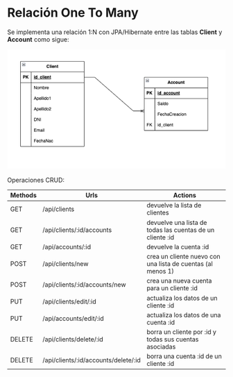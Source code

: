 # Relación One To Many
Se implementa una relación 1:N con JPA/Hibernate entre las tablas **Client**
y **Account** como sigue:

![model](src/main/resources/images/modelo_datos.png)

Operaciones CRUD:

| Methods | Urls                                 | Actions                                                     |
|---------|--------------------------------------|-------------------------------------------------------------|
| GET     | /api/clients                         | devuelve la lista de clientes                               |
| GET     | /api/clients/:id/accounts            | devuelve una lista de todas las cuentas de un cliente :id   |
| GET     | /api/accounts/:id                    | devuelve la cuenta :id                                      |
| POST    | /api/clients/new                     | crea un cliente nuevo con una lista de cuentas (al menos 1) |
| POST    | /api/clients/:id/accounts/new        | crea una nueva cuenta para un cliente :id                   |
| PUT     | /api/clients/edit/:id                | actualiza los datos de un cliente :id                       |
| PUT     | /api/accounts/edit/:id               | actualiza los datos de una cuenta :id                       |
| DELETE  | /api/clients/delete/:id              | borra un cliente por :id y todas sus cuentas asociadas      |
| DELETE  | /api/clients/:id/accounts/delete/:id | borra una cuenta :id de un cliente :id                      |

